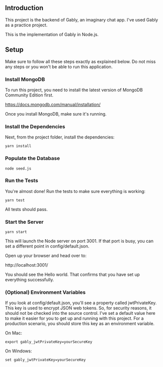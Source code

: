 ## Introduction

This project is the backend of Gably, an imaginary chat app. I've used Gably as a practice project.

This is the implementation of Gably in Node.js.

## Setup

Make sure to follow all these steps exactly as explained below. Do not miss any steps or you won't be able to run this application.

### Install MongoDB

To run this project, you need to install the latest version of MongoDB Community Edition first.

https://docs.mongodb.com/manual/installation/

Once you install MongoDB, make sure it's running.

### Install the Dependencies

Next, from the project folder, install the dependencies:

    yarn install

### Populate the Database

    node seed.js

### Run the Tests

You're almost done! Run the tests to make sure everything is working:

    yarn test

All tests should pass.

### Start the Server

    yarn start

This will launch the Node server on port 3001. If that port is busy, you can set a different point in config/default.json.

Open up your browser and head over to:

http://localhost:3001/

You should see the Hello world. That confirms that you have set up everything successfully.

### (Optional) Environment Variables

If you look at config/default.json, you'll see a property called jwtPrivateKey. This key is used to encrypt JSON web tokens. So, for security reasons, it should not be checked into the source control. I've set a default value here to make it easier for you to get up and running with this project. For a production scenario, you should store this key as an environment variable.

On Mac:

    export gably_jwtPrivateKey=yourSecureKey

On Windows:

    set gably_jwtPrivateKey=yourSecureKey